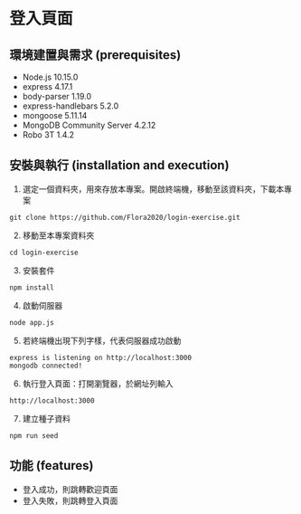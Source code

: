 # 登入頁面

## 環境建置與需求 (prerequisites)
- Node.js 10.15.0
- express 4.17.1
- body-parser 1.19.0
- express-handlebars 5.2.0
- mongoose 5.11.14
- MongoDB Community Server 4.2.12
- Robo 3T 1.4.2

## 安裝與執行 (installation and execution)
1. 選定一個資料夾，用來存放本專案。開啟終端機，移動至該資料夾，下載本專案
```
git clone https://github.com/Flora2020/login-exercise.git
```
2. 移動至本專案資料夾
```
cd login-exercise
```
3. 安裝套件
```
npm install
```
4. 啟動伺服器
```
node app.js
```
5. 若終端機出現下列字樣，代表伺服器成功啟動
```
express is listening on http://localhost:3000
mongodb connected!
```
6. 執行登入頁面：打開瀏覽器，於網址列輸入
```
http://localhost:3000
```
7. 建立種子資料
```
npm run seed
```

## 功能 (features)
- 登入成功，則跳轉歡迎頁面
- 登入失敗，則跳轉登入頁面
